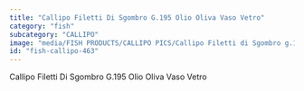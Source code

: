 ```yaml
---
title: "Callipo Filetti Di Sgombro G.195 Olio Oliva Vaso Vetro"
category: "fish"
subcategory: "CALLIPO"
image: "media/FISH PRODUCTS/CALLIPO PICS/Callipo Filetti di Sgombro g.195 olio oliva vaso vetro.png"
id: "fish-callipo-463"
---
```


Callipo Filetti Di Sgombro G.195 Olio Oliva Vaso Vetro
